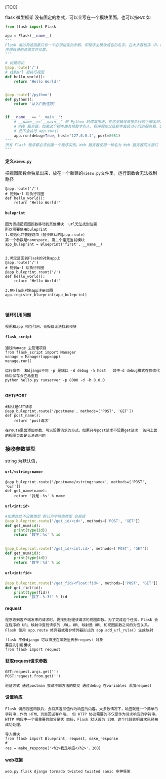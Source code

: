 [TOC]

flask 微型框架 没有固定的格式，可以全写在一个模块里面，也可以按`MVC`  如

```python
from flask import Flask

app = Flask(__name__)
"""
Flask 类的构造函数只有一个必须指定的参数，即程序主模块或包的名字。在大多数程序 中，Python 的 name 变量就是所需的值。Flask 用这个参数决定程序的根目录，以便稍后能够找到相对于程
序根目录的资源文件位置.
"""

# 构建路由
@app.route('/')
# 找到url 后执行视图
def hello_world():
    return 'Hello World!'


@app.route('/python')
def python():
    return '从入门到住院'


if __name__ == '__main__':
    # __name__=='__main__' 是 Python 的惯常用法，在这里确保直接执行这个脚本时才启动开发
    # Web 服务器。如果这个脚本由其他脚本引入，程序假定父级脚本会启动不同的服务器，因
    # 此不会执行 app.run()
    app.run(debug=True, host='127.0.0.1', port=8081)
"""
所有 Flask 程序都必须创建一个程序实例。Web 服务器使用一种名为 Web 服务器网关接口 （Web Server Gateway Interface，WSGI）的协议，把接收自客户端的所有请求都转交给这 个对象处理。 
"""

```

#### 定义`views.py`

把视图函数单独拿出来，放在一个新建的`viesw.py`文件里，运行函数会无法找到路径

```
@app.route('/')
# 找到url 后执行视图
def hello_world():
    return 'Hello World!'

```

#### `buleprint`

```
因为直接把视图函数移动到其他模块  url无法找到位置
所以需要使用buleprint
1.初始化并管理路由（替换默认的@app.route）
第一个参数是nanespace, 第二个指定当前模块
app_buleprint = Blueprint('first', __name__)


2.绑定蓝图到Flask的对象app上
@app.route('/')
# 找到url 后执行视图
@app_buleprint.rount('/')
def hello_world():
    return 'Hello World!'
    
3.在Flask对象app注册蓝图
app.register_blueprint(app_buleprint)



```

#### 循环引用问题

```
视图和app 相互引用，会报错无法找到模块
```

#### `flask_script`

```
通过Manage 去管理项目 
from flask_script import Manager
manage = Manager(app=app)
manage.run()

运行命令  和django不同 -p 是端口 -d debug -h host   其中-d debug模式在修改代码后保存会立马重启
python hello.py runserver -p 8080 -d -h 0.0.0


```

#### GET/POST

```
#默认是GET请求
@app_buleprint.route('/postname', methods=['POST', 'GET'])
def post_name():
    return 'post请求'
    
在route里面添加参数，可以设置请求的方式，如果只写post请求不设置get请求  访问上面的视图页面是无法访问的

```

### 接收参数类型

string 为默认值，

#### `url/<string:name>`

```
@app_buleprint.route('/postname/<string:name>', methods=['POST', 'GET'])
def get_name(name):
    return '我是：%s' % name
```

#### `url<int:id>`

```python
#如果此处不设置类型 默认为字符串类型 会报错
@app_buleprint.route('/get_id/<id>', methods=['POST', 'GET'])
def get_num(id):
    print(type(id))
    return '数字：%s' % id
    
    
@app_buleprint.route('/get_id/<int:id>', methods=['POST', 'GET'])
def get_num(id):
    print(type(id))
    return '数字：%d' % id
```

#### `url<int:fid>`

```python
@app_buleprint.route('/get_fid/<float:fid>', methods=['POST', 'GET'])
def get_fid(fid):
    print(type(fid))
    return '数字：%.3f' % fid
```

#### request

```
程序收到客户端发来的请求时，要找到处理该请求的视图函数。为了完成这个任务，Flask 会在程序的 URL 映射中查找请求的 URL。URL 映射是 URL 和视图函数之间的对应关系。 Flask 使用 app.route 修饰器或者非修饰器形式的 app.add_url_rule() 生成映射 

flask 不像django 可以直接在函数里传参request 对象 
需要先引用模块 
from flask import request
```

#### 获取request请求参数

```
GET:request.args.get('')
POST:request.from.get('')

验证方式 通过postman 尝试不同方法的提交 通过debug 在variables 添加request
```

#### 设置响应

```
Flask 调用视图函数后，会将其返回值作为响应的内容。大多数情况下，响应就是一个简单的字符串，作为 HTML 页面回送客户端。 但 HTTP 协议需要的不仅是作为请求响应的字符串。HTTP 响应中一个很重要的部分是状 态码，Flask 默认设为 200，这个代码表明请求已经被成功处理。 

导入模块
from flask import Blueprint, request, make_response
#
res = make_response('<h2>我是响应</h2>'，200)
```



#### web框架

```
web.py flask django tornado twisted twisted sanic 多种框架
```